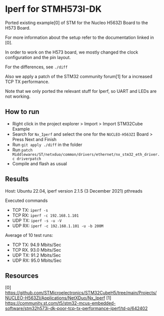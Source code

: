 # Iperf for STMH573I-DK

Ported existing example[0] of STM for the Nucleo H563ZI Board to the H573 Board.

For more information about the setup refer to the documentation linked in [0].

In order to work on the H573 board, we mostly changed the clock configuration and the pin layout. 

For the differences, see `./diff`

Also we apply a patch of the STM32 community forum[1] for a increased TCP TX performance.

Note that we only ported the relevant stuff for Iperf, so UART and LEDs are not working.

## How to run
- Right click in the project explorer > Import > Import STM32Cube Example
- Search for `Nx_Iperf` and select the one for the `NUCLEO-H563ZI` Board > Press Next and Finish
- Run `git apply ./diff` in the folder
- Run `patch Middlewares/ST/netxduo/common/drivers/ethernet/nx_stm32_eth_driver.c driverpatch`
- Compile and flash as usual

## Results
Host: Ubuntu 22.04, iperf version 2.1.5 (3 December 2021) pthreads

Executed commands
- TCP TX: `iperf -s`
- TCP RX: `iperf -c 192.168.1.101`
- UDP TX: `iperf -s -u -V` 
- UDP RX: `iperf -c 192.168.1.101 -u -b 200M`

Average of 10 test runs:
- TCP TX: 94.9 Mbits/Sec
- TCP RX. 93.0 Mbits/Sec
- UDP TX: 91.2 Mbits/Sec
- UDP RX: 95.0 Mbits/Sec

## Resources

[0] https://github.com/STMicroelectronics/STM32CubeH5/tree/main/Projects/NUCLEO-H563ZI/Applications/NetXDuo/Nx_Iperf
[1] https://community.st.com/t5/stm32-mcus-embedded-software/stm32h573i-dk-poor-tcp-tx-performance-iperf/td-p/642402
